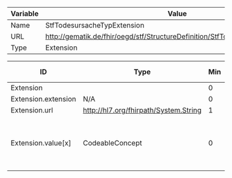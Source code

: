 | Variable | Value |
|----------|-------|
| Name     | StfTodesursacheTypExtension |
| URL      | http://gematik.de/fhir/oegd/stf/StructureDefinition/StfTodesursacheTypExtension |
| Type     | Extension |


| ID        | Type      | Min  | Max  | Pattern   | Fixed    | must-support| VS-Url      | Strength    | VS Concepts |
|-----------|-----------|------|------|-----------|----------|-------------|-------------|-------------|-------------|
| Extension |  | 0 | * | N/A | N/A | false | N/A | N/A | N/A |
| Extension.extension | N/A | 0 | 0 | N/A | N/A | false | N/A | N/A | N/A |
| Extension.url | http://hl7.org/fhirpath/System.String | 1 | 1 | N/A | http://gematik.de/fhir/oegd/stf/StructureDefinition/StfTodesursacheTypExtension | false | N/A | N/A | N/A |
| Extension.value[x] | CodeableConcept | 0 | 1 | N/A | N/A | false | http://gematik.de/fhir/oegd/stf/ValueSet/StfTodesursacheCodeVS | extensible | Todesursache_4, Todesursache 3, Todesursache_5, Todesursache 2, Todesursache Gesundheitsamt |
